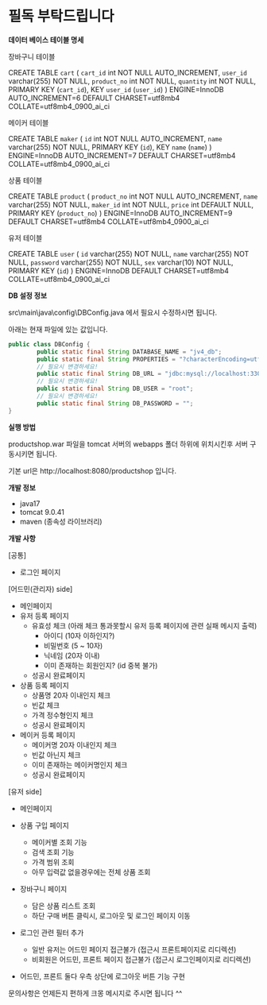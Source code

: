 <h1>필독 부탁드립니다</h1>

**데이터 베이스 테이블 명세**

장바구니 테이블

CREATE TABLE `cart` (
  `cart_id` int NOT NULL AUTO_INCREMENT,
  `user_id` varchar(255) NOT NULL,
  `product_no` int NOT NULL,
  `quantity` int NOT NULL,
  PRIMARY KEY (`cart_id`),
  KEY `user_id` (`user_id`)
) ENGINE=InnoDB AUTO_INCREMENT=6 DEFAULT CHARSET=utf8mb4 COLLATE=utf8mb4_0900_ai_ci



메이커 테이블

CREATE TABLE `maker` (
  `id` int NOT NULL AUTO_INCREMENT,
  `name` varchar(255) NOT NULL,
  PRIMARY KEY (`id`),
  KEY `name` (`name`)
) ENGINE=InnoDB AUTO_INCREMENT=7 DEFAULT CHARSET=utf8mb4 COLLATE=utf8mb4_0900_ai_ci



상품 테이블

CREATE TABLE `product` (
  `product_no` int NOT NULL AUTO_INCREMENT,
  `name` varchar(255) NOT NULL,
  `maker_id` int NOT NULL,
  `price` int DEFAULT NULL,
  PRIMARY KEY (`product_no`)
) ENGINE=InnoDB AUTO_INCREMENT=9 DEFAULT CHARSET=utf8mb4 COLLATE=utf8mb4_0900_ai_ci



유저 테이블

CREATE TABLE `user` (
  `id` varchar(255) NOT NULL,
  `name` varchar(255) NOT NULL,
  `password` varchar(255) NOT NULL,
  `sex` varchar(10) NOT NULL,
  PRIMARY KEY (`id`)
) ENGINE=InnoDB DEFAULT CHARSET=utf8mb4 COLLATE=utf8mb4_0900_ai_ci



**DB 설정 정보**

src\main\java\config\DBConfig.java 에서 필요시 수정하시면 됩니다.

아래는 현재 파일에 있는 값입니다.

```java
public class DBConfig {
        public static final String DATABASE_NAME = "jv4_db";
        public static final String PROPERTIES = "?characterEncoding=utf-8";
        // 필요시 변경하세요!
        public static final String DB_URL = "jdbc:mysql://localhost:3306/" + DATABASE_NAME + PROPERTIES;
        // 필요시 변경하세요!
        public static final String DB_USER = "root";
        // 필요시 변경하세요!
        public static final String DB_PASSWORD = "";
}
```





**실행 방법**

productshop.war 파일을 tomcat 서버의 webapps 폴더 하위에 위치시킨후 서버 구동시키면 됩니다.

기본 url은 http://localhost:8080/productshop 입니다.



**개발 정보**

- java17
- tomcat 9.0.41
- maven (종속성 라이브러리)



**개발 사항**

[공통]

- 로그인 페이지

[어드민(관리자) side]
- 메인페이지 
- 유저 등록 페이지 
	- 유효성 체크 (아래 체크 통과못할시 유저 등록 페이지에 관련 실패 메시지 출력)
		- 아이디 (10자 이하인지?)
		- 비밀번호 (5 ~ 10자)
		- 닉네임 (20자 이내)
		- 이미 존재하는 회원인지? (id 중복 불가)
	- 성공시 완료페이지
- 상품 등록 페이지
	- 상품명 20자 이내인지 체크
	- 빈값 체크
	- 가격 정수형인지 체크
	- 성공시 완료페이지
- 메이커 등록 페이지 
	- 메이커명 20자 이내인지 체크
	- 빈값 아닌지 체크
	- 이미 존재하는 메이커명인지 체크
	- 성공시 완료페이지

[유저 side]
- 메인페이지 

- 상품 구입 페이지
  - 메이커별 조회 기능 
  - 검색 조회 기능
  - 가격 범위 조회
  - 아무 입력값 없을경우에는 전체 상품 조회

- 장바구니 페이지
	- 담은 상품 리스트 조회
	- 하단 구매 버튼 클릭시, 로그아웃 및 로그인 페이지 이동


- 로그인 관련 필터 추가
	- 일반 유저는 어드민 페이지 접근불가 (접근시 프론트페이지로 리디렉션)
	- 비회원은 어드민, 프론트 페이지 접근불가 (접근시 로그인페이지로 리디렉션)

- 어드민, 프론트 둘다 우측 상단에 로그아웃 버튼 기능 구현



문의사항은 언제든지 편하게 크몽 메시지로 주시면 됩니다 ^^

